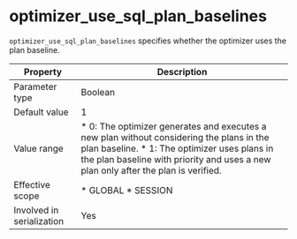 optimizer_use_sql_plan_baselines 
=====================================================

`optimizer_use_sql_plan_baselines` specifies whether the optimizer uses the plan baseline. 


|       **Property**        |                                                                                                                                                    **Description**                                                                                                                                                     |
|---------------------------|------------------------------------------------------------------------------------------------------------------------------------------------------------------------------------------------------------------------------------------------------------------------------------------------------------------------|
| Parameter type            | Boolean                                                                                                                                                                                                                                                                                                                |
| Default value             | 1                                                                                                                                                                                                                                                                                                                      |
| Value range               | * 0: The optimizer generates and executes a new plan without considering the plans in the plan baseline.   * 1: The optimizer uses plans in the plan baseline with priority and uses a new plan only after the plan is verified.    |
| Effective scope           | * GLOBAL   * SESSION                                                                                                                                                                                                                |
| Involved in serialization | Yes                                                                                                                                                                                                                                                                                                                    |


